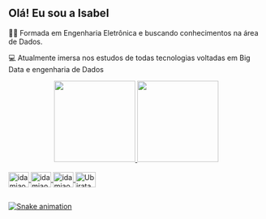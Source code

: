 
## Olá! Eu sou a Isabel 

👩‍💻 Formada em Engenharia Eletrônica e buscando conhecimentos na área de Dados. 

💻 Atualmente imersa nos estudos de todas tecnologias voltadas em Big Data e engenharia de Dados

<div align="center">
  <a href="https://github.com/idamiao">
  <img height="160em" src="https://github-readme-stats.vercel.app/api?username=idamiao&show_icons=true&theme=radical&include_all_commits=true&count_private=true"/>
  <img height="160em" src="https://github-readme-stats.vercel.app/api/top-langs/?username=idamiao&layout=compact&langs_count=7&theme=radical"/>

</div>

<div style="display: inline_block"><br>
  <img align="center" alt="idamiao-Py" height="30" width="40" src="https://cdn.jsdelivr.net/gh/devicons/devicon/icons/python/python-original.svg" />
  
  <img align="center" alt="idamiao-AWS" height="30" width="40" src="https://cdn.jsdelivr.net/gh/devicons/devicon/icons/amazonwebservices/amazonwebservices-original.svg" />
  <img align="center" alt="idamiao-GC" height="30" width="40" src="https://cdn.jsdelivr.net/gh/devicons/devicon/icons/postgresql/postgresql-original-wordmark.svg" />
 
  <img align="center" alt="Ubiratan-Numpy" height="30" width="40"  src="https://cdn.jsdelivr.net/gh/devicons/devicon/icons/numpy/numpy-original.svg" />
          
</div>

##

<div> 
 
  ![Snake animation](https://github.com/ubiratan-motta/ubiratan-motta/blob/output/github-contribution-grid-snake.svg)
 
</div>
